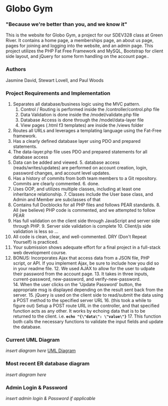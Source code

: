 # Globo Gym
### "Because we're better than you, and we know it"

This is the website for Globo Gym, a project for our SDEV328 class at Green River.  It contains a home page, a 
memberships page, an about us page, pages for joining and logging into the website, and an admin page.  This project utilizes 
the PHP Fat Free Framework and MySQL, Bootstrap for client side layout, and jQuery for some form handling on the account page..

### Authors

Jasmine David, Stewart Lovell, and Paul Woods

### Project Requirements and Implementation

1. Separates all database/business logic using the MVC pattern.
   1. Control / Routing is performed inside the /controller/control.php file
   2. Data Validation is done inside the /model/validate.php file
   3. Database Access is done through the /model/data-layer file
   4. View pages (.html f3 templates) are inside the /views folder
2. Routes all URLs and leverages a templating language using the Fat-Free framework.
3. Has a clearly defined database layer using PDO and prepared statements.
  1. The data-layer.php file uses PDO and prepared statements for all database access
4. Data can be added and viewed.
   5. database access (reads/writes/updates) are performed on account creation, login, password 
changes, and account level updates.
5. Has a history of commits from both team members to a Git repository. Commits are clearly commented.
   6. done.
6. Uses OOP, and utilizes multiple classes, including at least one inheritance relationship.
   7. Classes include the User base class, and Admin and Member are subclasses of that
7. Contains full Docblocks for all PHP files and follows PEAR standards.
   8. All (we believe) PHP code is commented, and we attempted to follow PEAR
8. Has full validation on the client side through JavaScript and server side through PHP.
   9. Server side validation is complete
   10. Client/js side validation is less so ... 
9. All code is clean, clear, and well-commented. DRY (Don't Repeat Yourself) is practiced.
10. Your submission shows adequate effort for a final project in a full-stack web development course.
11. BONUS:  Incorporates Ajax that access data from a JSON file, PHP 
script, or API. If you implement Ajax, be sure to include how you did 
so in your readme file.
    12. We used AJAX to allow for the user to udpate their password from the account page. 
    13. It takes in three inputs, current-password, new-password, and verify-new-password.  
    14. When the user clicks on the 'Update Password' button, the 
appropriate msg is displayed depending on the result sent back from the server.
    15. jQuery is used on the client side to read/submit the data using 
a POST method to the specified server URL
    16. (this took a while to figure out) Setup a POST route URL in the 
controller, and that specified function acts as any other.  It works by 
echoing data that is to be returned to the client. i.e. **`echo "{\"data\": \"value\"}`**
    17. This function both calls the necessary functions to validate
the input fields and update the database.


### Current UML Diagram

*insert diagram here*
[UML Diagram](class-diagram-2.png)

### Most recent ER database diagram

*insert diagram here*

### Admin Login & Password

*insert admin login & Password if applicable*

